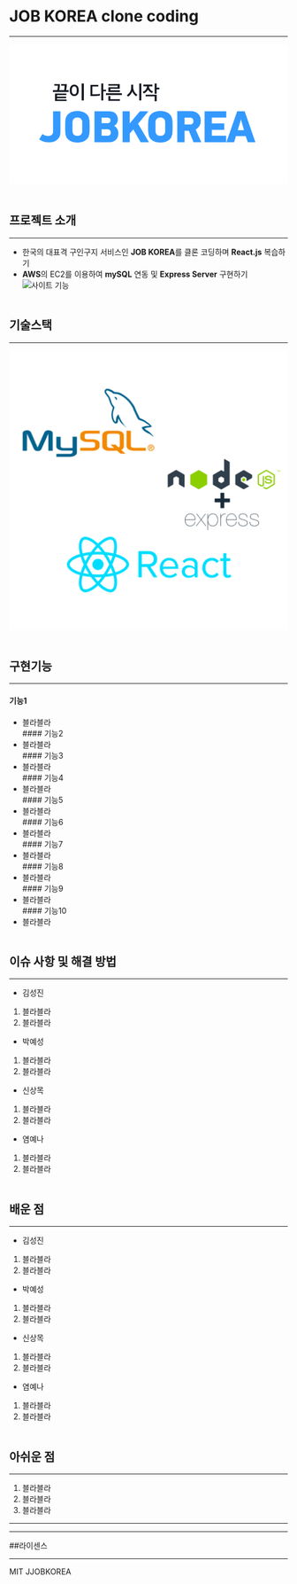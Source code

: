# JOB KOREA clone coding

---

![잡코리아 메인](./jobkorealogo.gif)
<br>
<br>

## 프로젝트 소개

---

- 한국의 대표격 구인구지 서비스인 **JOB KOREA**를 클론 코딩하며 **React.js** 복습하기
- **AWS**의 EC2를 이용하여 **mySQL** 연동 및 **Express Server** 구현하기
  ![사이트 기능](./path)
  <br>
  <br>

## 기술스택

---

![stack](./mysql.png)
<br>
<br>

## 구현기능

---

#### 기능1

- 블라블라
  <br> #### 기능2
- 블라블라
  <br> #### 기능3
- 블라블라
  <br> #### 기능4
- 블라블라
  <br> #### 기능5
- 블라블라
  <br> #### 기능6
- 블라블라
  <br> #### 기능7
- 블라블라
  <br> #### 기능8
- 블라블라
  <br> #### 기능9
- 블라블라
  <br> #### 기능10
- 블라블라
  <br>
  <br>

## 이슈 사항 및 해결 방법

---

- 김성진

1. 블라블라
2. 블라블라
   <br>

- 박예성

1. 블라블라
2. 블라블라
   <br>

- 신상목

1. 블라블라
2. 블라블라
   <br>

- 염예나

1. 블라블라
2. 블라블라
   <br>
   <br>

## 배운 점

---

- 김성진

1. 블라블라
2. 블라블라
   <br>

- 박예성

1. 블라블라
2. 블라블라
   <br>

- 신상목

1. 블라블라
2. 블라블라
   <br>

- 염예나

1. 블라블라
2. 블라블라
   <br>
   <br>

## 아쉬운 점

---

1. 블라블라
2. 블라블라
3. 블라블라
   <br>

---

---

##라이센스

---

MIT JJOBKOREA
